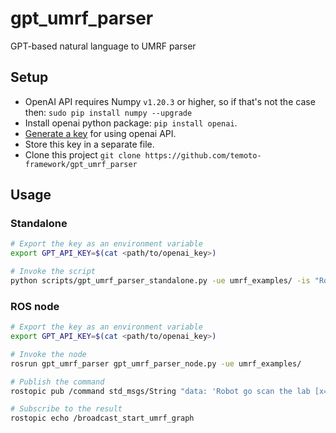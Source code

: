 # gpt_umrf_parser
GPT-based natural language to UMRF parser

## Setup
* OpenAI API requires Numpy `v1.20.3` or higher, so if that's not the case then: `sudo pip install numpy --upgrade` 
* Install openai python package: `pip install openai`.
* [Generate a key](https://beta.openai.com/account/api-keys) for using openai API.
* Store this key in a separate file.
* Clone this project `git clone https://github.com/temoto-framework/gpt_umrf_parser`

## Usage

### Standalone

``` bash
# Export the key as an environment variable
export GPT_API_KEY=$(cat <path/to/openai_key>)

# Invoke the script
python scripts/gpt_umrf_parser_standalone.py -ue umrf_examples/ -is "Robot go scan the lab [x=111.2; y=87.6; yaw=-0.11]."
```

### ROS node

``` bash
# Export the key as an environment variable
export GPT_API_KEY=$(cat <path/to/openai_key>)

# Invoke the node
rosrun gpt_umrf_parser gpt_umrf_parser_node.py -ue umrf_examples/

# Publish the command
rostopic pub /command std_msgs/String "data: 'Robot go scan the lab [x=111.2; y=87.6; yaw=-0.11].'"

# Subscribe to the result
rostopic echo /broadcast_start_umrf_graph
```